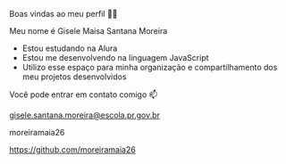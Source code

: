 Boas vindas ao meu perfil 💙💙

Meu nome é Gisele Maisa Santana Moreira

- Estou estudando na Alura
- Estou me desenvolvendo na linguagem JavaScript
- Utilizo esse espaço para minha organização e compartilhamento dos meu projetos desenvolvidos

Você pode entrar em contato comigo 📫 

gisele.santana.moreira@escola.pr.gov.br

moreiramaia26

https://github.com/moreiramaia26

